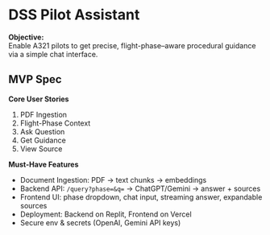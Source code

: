 # DSS Pilot Assistant

**Objective:**  
Enable A321 pilots to get precise, flight-phase–aware procedural guidance via a simple chat interface.

## MVP Spec

**Core User Stories**  
1. PDF Ingestion  
2. Flight-Phase Context  
3. Ask Question  
4. Get Guidance  
5. View Source

**Must-Have Features**  
- Document Ingestion: PDF → text chunks → embeddings  
- Backend API: `/query?phase=&q=` → ChatGPT/Gemini → answer + sources  
- Frontend UI: phase dropdown, chat input, streaming answer, expandable sources  
- Deployment: Backend on Replit, Frontend on Vercel  
- Secure env & secrets (OpenAI, Gemini API keys)
